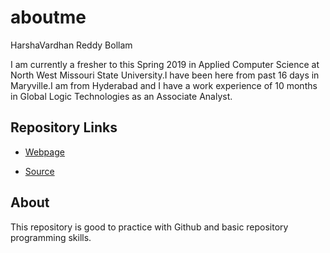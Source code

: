 # aboutme
HarshaVardhan Reddy Bollam

I am currently a fresher to this Spring 2019 in Applied Computer Science at North West Missouri State University.I have been here from past 16 days in Maryville.I am from Hyderabad and I have a work experience of 10 months in Global Logic Technologies as an Associate Analyst.


## Repository Links
- [Webpage](https://bollamharshavardhanreddy.github.io/harshabollam/)

- [Source](https://github.com/bollamharshavardhanreddy/harshabollam/blob/master/README.md)

## About
 This repository is good to practice with Github and basic repository programming skills.
